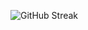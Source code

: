 
![GitHub Streak](https://github-readme-streak-stats-ten-ruddy.vercel.app?user=WinterAlexander&hide_border=true)
